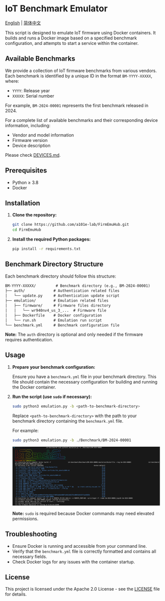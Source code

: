 # IoT Benchmark Emulator

[English](README.md) | [简体中文](readme/README_zh.md)

This script is designed to emulate IoT firmware using Docker containers. It builds and runs a Docker image based on a specified benchmark configuration, and attempts to start a service within the container.

## Available Benchmarks

We provide a collection of IoT firmware benchmarks from various vendors. Each benchmark is identified by a unique ID in the format `BM-YYYY-XXXXX`, where:
- `YYYY`: Release year
- `XXXXX`: Serial number

For example, `BM-2024-00001` represents the first benchmark released in 2024.

For a complete list of available benchmarks and their corresponding device information, including:
- Vendor and model information
- Firmware version
- Device description

Please check [DEVICES.md](DEVICES.md).

## Prerequisites

- Python $\geq$ 3.8
- Docker

## Installation

1. **Clone the repository:**

   ```bash
   git clone https://github.com/a101e-lab/FirmEmuHub.git
   cd FirmEmuHub
   ```

2. **Install the required Python packages:**

   ```bash
   pip install -r requirements.txt
   ```

## Benchmark Directory Structure

Each benchmark directory should follow this structure:

```
BM-YYYY-XXXXX/         # Benchmark directory (e.g., BM-2024-00001)
├── auth/             # Authentication related files
│   └── update.py     # Authentication update script 
├── emulation/        # Emulation related files
│   ├── firmware/     # Firmware files directory
│   │   └── wr940nv4_us_3_...  # Firmware file
│   ├── Dockerfile    # Docker configuration
│   └── run.sh        # Emulation run script
└── benchmark.yml     # Benchmark configuration file
```

**Note:** The `auth` directory is optional and only needed if the firmware requires authentication.

## Usage

1. **Prepare your benchmark configuration:**

   Ensure you have a `benchmark.yml` file in your benchmark directory. This file should contain the necessary configuration for building and running the Docker container.

2. **Run the script (use `sudo` if necessary):**

   ```bash
   sudo python3 emulation.py -b <path-to-benchmark-directory>
   ```

   Replace `<path-to-benchmark-directory>` with the path to your benchmark directory containing the `benchmark.yml` file.

   For example:

   ```bash
   sudo python3 emulation.py -b ./Benchmark/BM-2024-00001
   ```

   ![alt text](images/emulation-result.png)

   **Note:** `sudo` is required because Docker commands may need elevated permissions.

## Troubleshooting

- Ensure Docker is running and accessible from your command line.
- Verify that the `benchmark.yml` file is correctly formatted and contains all necessary fields.
- Check Docker logs for any issues with the container startup.

## License

This project is licensed under the Apache 2.0 License - see the [LICENSE](LICENSE) file for details.

